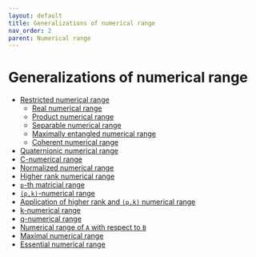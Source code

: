 ```yaml
---
layout: default
title: Generalizations of numerical range
nav_order: 2
parent: Numerical range
---
```


# Generalizations of numerical range

  - [Restricted numerical
    range](/numerical-range/generalizations/restricted-numerical-range)
      - [Real numerical
        range](/numerical-range/generalizations/restricted-numerical-range/real-numerical-range)
      - [Product numerical
        range](/numerical-range/generalizations/restricted-numerical-range/product-numerical-range)
      - [Separable numerical
        range](/numerical-range/generalizations/restricted-numerical-range/separable-numerical-range)
      - [Maximally entangled numerical
        range](/numerical-range/generalizations/restricted-numerical-range/maximally-entangled-numerical-range)
      - [Coherent numerical
        range](/numerical-range/generalizations/restricted-numerical-range/coherent-numerical-range)
  - [Quaternionic numerical
    range](/numerical-range/generalizations/quaternionic-numerical-range)
  - [C-numerical
    range](/numerical-range/generalizations/c-numerical-range)
  - [Normalized numerical
    range](/numerical-range/generalizations/normalized-numerical-range)
  - [Higher rank numerical
    range](/numerical-range/generalizations/higher-rank-numerical-range)
  - [`p`-th matricial
    range](/numerical-range/generalizations/p-th-matricial-range)
  - [`(p,k)`-numerical
    range](/numerical-range/generalizations/p-k-numerical-range)
  - [Application of higher rank and `(p,k)` numerical
    range](/numerical-range/generalizations/application-of-higher-rank-and-p-k-numerical-range)
  - [k-numerical
    range](/numerical-range/generalizations/k-numerical-range)
  - [q-numerical
    range](/numerical-range/generalizations/q-numerical-range)
  - [Numerical range of `A` with respect to
    `B`](/numerical-range/generalizations/numerical-range-of-a-with-respect-to-b)
  - [Maximal numerical
    range](/numerical-range/generalizations/maximal-numerical-range)
  - [Essential numerical
    range](/numerical-range/generalizations/essential-numerical-range)

